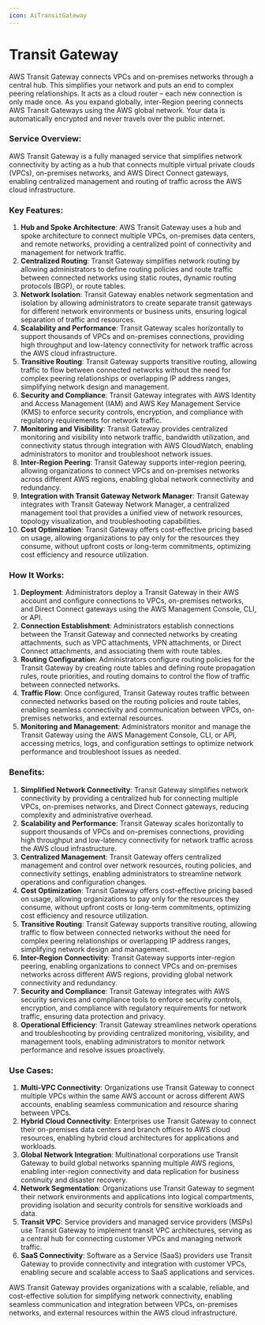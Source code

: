 ```yaml
---
icon: AiTransitGateway
---
```

# Transit Gateway
AWS Transit Gateway connects VPCs and on-premises networks through a central hub. This simplifies your network and puts an end to complex peering relationships. It acts as a cloud router – each new connection is only made once. As you expand globally, inter-Region peering connects AWS Transit Gateways using the AWS global network. Your data is automatically encrypted and never travels over the public internet.

### Service Overview:

AWS Transit Gateway is a fully managed service that simplifies network connectivity by acting as a hub that connects multiple virtual private clouds (VPCs), on-premises networks, and AWS Direct Connect gateways, enabling centralized management and routing of traffic across the AWS cloud infrastructure.

### Key Features:

1. **Hub and Spoke Architecture**: AWS Transit Gateway uses a hub and spoke architecture to connect multiple VPCs, on-premises data centers, and remote networks, providing a centralized point of connectivity and management for network traffic.
2. **Centralized Routing**: Transit Gateway simplifies network routing by allowing administrators to define routing policies and route traffic between connected networks using static routes, dynamic routing protocols (BGP), or route tables.
3. **Network Isolation**: Transit Gateway enables network segmentation and isolation by allowing administrators to create separate transit gateways for different network environments or business units, ensuring logical separation of traffic and resources.
4. **Scalability and Performance**: Transit Gateway scales horizontally to support thousands of VPCs and on-premises connections, providing high throughput and low-latency connectivity for network traffic across the AWS cloud infrastructure.
5. **Transitive Routing**: Transit Gateway supports transitive routing, allowing traffic to flow between connected networks without the need for complex peering relationships or overlapping IP address ranges, simplifying network design and management.
6. **Security and Compliance**: Transit Gateway integrates with AWS Identity and Access Management (IAM) and AWS Key Management Service (KMS) to enforce security controls, encryption, and compliance with regulatory requirements for network traffic.
7. **Monitoring and Visibility**: Transit Gateway provides centralized monitoring and visibility into network traffic, bandwidth utilization, and connectivity status through integration with AWS CloudWatch, enabling administrators to monitor and troubleshoot network issues.
8. **Inter-Region Peering**: Transit Gateway supports inter-region peering, allowing organizations to connect VPCs and on-premises networks across different AWS regions, enabling global network connectivity and redundancy.
9. **Integration with Transit Gateway Network Manager**: Transit Gateway integrates with Transit Gateway Network Manager, a centralized management tool that provides a unified view of network resources, topology visualization, and troubleshooting capabilities.
10. **Cost Optimization**: Transit Gateway offers cost-effective pricing based on usage, allowing organizations to pay only for the resources they consume, without upfront costs or long-term commitments, optimizing cost efficiency and resource utilization.

### How It Works:

1. **Deployment**: Administrators deploy a Transit Gateway in their AWS account and configure connections to VPCs, on-premises networks, and Direct Connect gateways using the AWS Management Console, CLI, or API.
2. **Connection Establishment**: Administrators establish connections between the Transit Gateway and connected networks by creating attachments, such as VPC attachments, VPN attachments, or Direct Connect attachments, and associating them with route tables.
3. **Routing Configuration**: Administrators configure routing policies for the Transit Gateway by creating route tables and defining route propagation rules, route priorities, and routing domains to control the flow of traffic between connected networks.
4. **Traffic Flow**: Once configured, Transit Gateway routes traffic between connected networks based on the routing policies and route tables, enabling seamless connectivity and communication between VPCs, on-premises networks, and external resources.
5. **Monitoring and Management**: Administrators monitor and manage the Transit Gateway using the AWS Management Console, CLI, or API, accessing metrics, logs, and configuration settings to optimize network performance and troubleshoot issues as needed.

### Benefits:

1. **Simplified Network Connectivity**: Transit Gateway simplifies network connectivity by providing a centralized hub for connecting multiple VPCs, on-premises networks, and Direct Connect gateways, reducing complexity and administrative overhead.
2. **Scalability and Performance**: Transit Gateway scales horizontally to support thousands of VPCs and on-premises connections, providing high throughput and low-latency connectivity for network traffic across the AWS cloud infrastructure.
3. **Centralized Management**: Transit Gateway offers centralized management and control over network resources, routing policies, and connectivity settings, enabling administrators to streamline network operations and configuration changes.
4. **Cost Optimization**: Transit Gateway offers cost-effective pricing based on usage, allowing organizations to pay only for the resources they consume, without upfront costs or long-term commitments, optimizing cost efficiency and resource utilization.
5. **Transitive Routing**: Transit Gateway supports transitive routing, allowing traffic to flow between connected networks without the need for complex peering relationships or overlapping IP address ranges, simplifying network design and management.
6. **Inter-Region Connectivity**: Transit Gateway supports inter-region peering, enabling organizations to connect VPCs and on-premises networks across different AWS regions, providing global network connectivity and redundancy.
7. **Security and Compliance**: Transit Gateway integrates with AWS security services and compliance tools to enforce security controls, encryption, and compliance with regulatory requirements for network traffic, ensuring data protection and privacy.
8. **Operational Efficiency**: Transit Gateway streamlines network operations and troubleshooting by providing centralized monitoring, visibility, and management tools, enabling administrators to monitor network performance and resolve issues proactively.

### Use Cases:

1. **Multi-VPC Connectivity**: Organizations use Transit Gateway to connect multiple VPCs within the same AWS account or across different AWS accounts, enabling seamless communication and resource sharing between VPCs.
2. **Hybrid Cloud Connectivity**: Enterprises use Transit Gateway to connect their on-premises data centers and branch offices to AWS cloud resources, enabling hybrid cloud architectures for applications and workloads.
3. **Global Network Integration**: Multinational corporations use Transit Gateway to build global networks spanning multiple AWS regions, enabling inter-region connectivity and data replication for business continuity and disaster recovery.
4. **Network Segmentation**: Organizations use Transit Gateway to segment their network environments and applications into logical compartments, providing isolation and security controls for sensitive workloads and data.
5. **Transit VPC**: Service providers and managed service providers (MSPs) use Transit Gateway to implement transit VPC architectures, serving as a central hub for connecting customer VPCs and managing network traffic.
6. **SaaS Connectivity**: Software as a Service (SaaS) providers use Transit Gateway to provide connectivity and integration with customer VPCs, enabling secure and scalable access to SaaS applications and services.

AWS Transit Gateway provides organizations with a scalable, reliable, and cost-effective solution for simplifying network connectivity, enabling seamless communication and integration between VPCs, on-premises networks, and external resources within the AWS cloud infrastructure.